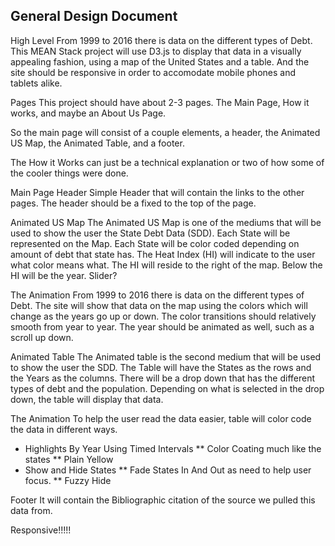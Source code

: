 General Design Document
------

High Level
From 1999 to 2016 there is data on the different types of Debt. This MEAN Stack project will use D3.js to display that data in a visually appealing fashion,
using a map of the United States and a table. And the site should be responsive in order to accomodate mobile phones and tablets alike. 


Pages
This project should have about 2-3 pages. The Main Page, How it works, and maybe an About Us Page. 

So the main page will consist of a couple elements, a header, the Animated US Map, the Animated Table, and a footer. 

The How it Works can just be a technical explanation or two of how some of the cooler things were done.

Main Page
Header
Simple Header that will contain the links to the other pages. The header should be a fixed to the top of the page.

Animated US Map
The Animated US Map is one of the mediums that will be used to show the user the State Debt Data (SDD). Each State will be represented on the Map.
Each State will be color coded depending on amount of debt that state has. The Heat Index (HI) will indicate to the user what color means what. 
The HI will reside to the right of the map. Below the HI will be the year. Slider?


The Animation
From 1999 to 2016 there is data on the different types of Debt. The site will show that data on the map using the colors which 
will change as the years go up or down. The color transitions should relatively smooth from year to year. The year should be animated as well, 
such as a scroll up down.


Animated Table 
The Animated table is the second medium that will be used to show the user the SDD. The Table will have the States as the rows and the Years
as the columns. There will be a drop down that has the different types of debt and the population. Depending on what is selected in the drop down,
the table will display that data. 

The Animation
To help the user read the data easier, table will color code the data in different ways. 
* Highlights By Year Using Timed Intervals
** Color Coating much like the states
** Plain Yellow
* Show and Hide States 
** Fade States In And Out as need to help user focus.
** Fuzzy Hide

Footer
It will contain the Bibliographic citation of the source we pulled this data from. 

Responsive!!!!!
